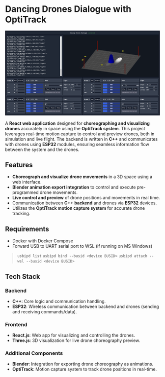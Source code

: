 # Dancing Drones Dialogue with OptiTrack

![Project Preview](extras/preview.png)

A **React web application** designed for **choreographing and visualizing drones** accurately in space using the **OptiTrack system**. This project leverages real-time motion capture to control and preview drones, both in simulation and live flight. The backend is written in **C++** and communicates with drones using **ESP32** modules, ensuring seamless information flow between the system and the drones.

## Features

- **Choreograph and visualize drone movements** in a 3D space using a web interface.
- **Blender animation export integration** to control and execute pre-programmed drone movements.
- **Live control and preview** of drone positions and movements in real time.
- Communication between **C++ backend** and drones via **ESP32** devices.
- Utilizes the **OptiTrack motion capture system** for accurate drone tracking.

## Requirements

- Docker with Docker Compose
- Forward USB to UART serial port to WSL (if running on MS Windows)
> `usbipd list`
> `usbipd bind --busid <device BUSID>`
> `usbipd attach --wsl --busid <device BUSID>`

## Tech Stack

### Backend
- **C++**: Core logic and communication handling.
- **ESP32**: Wireless communication between backend and drones (sending and receiving commands/data).
  
### Frontend
- **React.js**: Web app for visualizing and controlling the drones.
- **Three.js**: 3D visualization for live drone choreography preview.

### Additional Components
- **Blender**: Integration for exporting drone choreography as animations.
- **OptiTrack**: Motion capture system to track drone positions in real-time.
